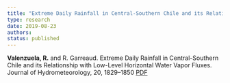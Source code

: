 ```yaml
---
title: "Extreme Daily Rainfall in Central-Southern Chile and its Relationship with Low-Level Horizontal Water Vapor Fluxes"
type: research
date: 2019-08-23
authors: 
status: published
---
```



__Valenzuela, R.__ and R. Garreaud. Extreme Daily Rainfall in Central-Southern Chile and its Relationship with Low-Level Horizontal Water Vapor Fluxes. Journal of Hydrometeorology, 20, 1829–1850 [PDF](http://dgf.uchile.cl/rene/PUBS/EPE.pdf)